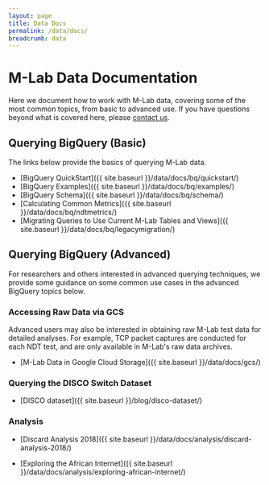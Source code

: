 ```yaml
---
layout: page
title: Data Docs
permalink: /data/docs/
breadcrumb: data
---
```


# M-Lab Data Documentation

Here we document how to work with M-Lab data, covering some of the most common topics, from basic to advanced use. If you have questions beyond what is covered here, please [contact us](mailto:support@measurementlab.net).

## Querying BigQuery (Basic)

The links below provide the basics of querying M-Lab data.

* [BigQuery QuickStart]({{ site.baseurl }}/data/docs/bq/quickstart/)
* [BigQuery Examples]({{ site.baseurl }}/data/docs/bq/examples/)
* [BigQuery Schema]({{ site.baseurl }}/data/docs/bq/schema/)
* [Calculating Common Metrics]({{ site.baseurl }}/data/docs/bq/ndtmetrics/)
* [Migrating Queries to Use Current M-Lab Tables and Views]({{ site.baseurl }}/data/docs/bq/legacymigration/)

## Querying BigQuery (Advanced)

For researchers and others interested in advanced querying techniques, we provide some guidance on some common use cases in the advanced BigQuery topics below.

### Accessing Raw Data via GCS

Advanced users may also be interested in obtaining raw M-Lab test data for detailed analyses. For example, TCP packet captures are conducted for each NDT test, and are only available in M-Lab's raw data archives.

* [M-Lab Data in Google Cloud Storage]({{ site.baseurl }}/data/docs/gcs/)

### Querying the DISCO Switch Dataset

* [DISCO dataset]({{ site.baseurl }}/blog/disco-dataset/)

### Analysis

* [Discard Analysis 2018]({{ site.baseurl }}/data/docs/analysis/discard-analysis-2018/)

* [Exploring the African Internet]({{ site.baseurl }}/data/docs/analysis/exploring-african-internet/)

